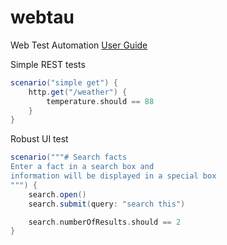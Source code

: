 # webtau

Web Test Automation [User Guide](https://opensource.twosigma.com/webtau/guide/)

Simple REST tests

```groovy
scenario("simple get") {
    http.get("/weather") {
        temperature.should == 88
    }
}
```

Robust UI test

```groovy
scenario("""# Search facts
Enter a fact in a search box and 
information will be displayed in a special box
""") {
    search.open()
    search.submit(query: "search this")

    search.numberOfResults.should == 2
}
```
